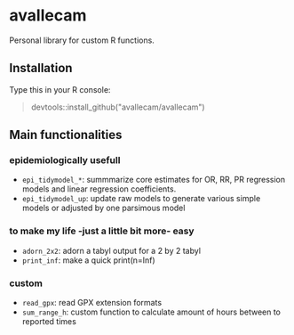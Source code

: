 # avallecam

Personal library for custom R functions.

## Installation

Type this in your R console: 

> devtools::install_github("avallecam/avallecam")


## Main functionalities

### epidemiologically usefull

- `epi_tidymodel_*`: summmarize core estimates for OR, RR, PR regression models and linear regression coefficients.
- `epi_tidymodel_up`: update raw models to generate various simple models or adjusted by one parsimous model

### to make my life -just a little bit more- easy

- `adorn_2x2`: adorn a tabyl output for a 2 by 2 tabyl
- `print_inf`: make a quick print(n=Inf)

### custom

- `read_gpx`: read GPX extension formats
- `sum_range_h`: custom function to calculate amount of hours between to reported times
